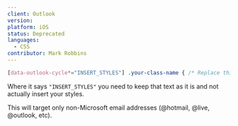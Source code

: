 ```yaml
---
client: Outlook
version:
platform: iOS
status: Deprecated
languages:
  - CSS
contributor: Mark Robbins
---
```


```css
[data-outlook-cycle*="INSERT_STYLES"] .your-class-name { /* Replace this comment with your styles */ }
```

Where it says `"INSERT_STYLES"` you need to keep that text as it is and not actually insert your styles.

This will target only non-Microsoft email addresses (@hotmail, @live, @outlook, etc).
